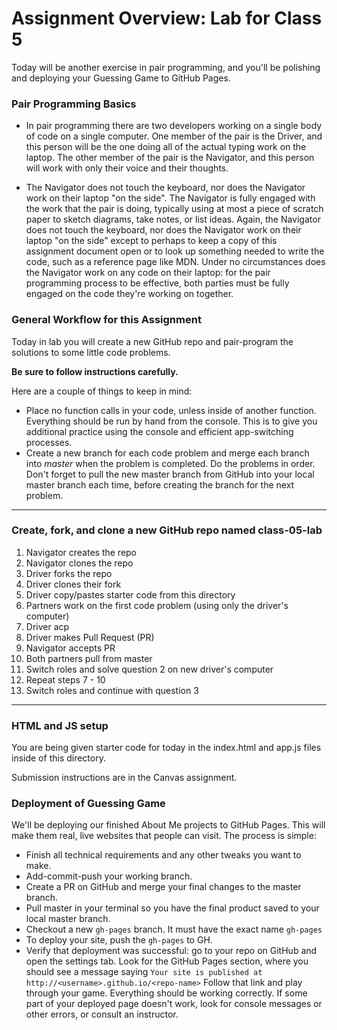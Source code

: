 # Assignment Overview: Lab for Class 5

Today will be another exercise in pair programming, and you'll be polishing and deploying your Guessing Game to GitHub Pages.

### Pair Programming Basics

- In pair programming there are two developers working on a single body of code on a single computer. One member of the pair is the Driver, and this person will be the one doing all of the actual typing work on the laptop. The other member of the pair is the Navigator, and this person will work with only their voice and their thoughts.

- The Navigator does not touch the keyboard, nor does the Navigator work on their laptop "on the side". The Navigator is fully engaged with the work that the pair is doing, typically using at most a piece of scratch paper to sketch diagrams, take notes, or list ideas. Again, the Navigator does not touch the keyboard, nor does the Navigator work on their laptop "on the side" except to perhaps to keep a copy of this assignment document open or to look up something needed to write the code, such as a reference page like MDN. Under no circumstances does the Navigator work on any code on their laptop: for the pair programming process to be effective, both parties must be fully engaged on the code they're working on together.

### General Workflow for this Assignment

Today in lab you will create a new GitHub repo and pair-program the solutions to some little code problems.

**Be sure to follow instructions carefully.**

Here are a couple of things to keep in mind:

* Place no function calls in your code, unless inside of another function. Everything should be run by hand from the console. This is to give you additional practice using the console and efficient app-switching processes.
* Create a new branch for each code problem and merge each branch into *master* when the problem is completed. Do the problems in order. Don't forget to pull the new master branch from GitHub into your local master branch each time, before creating the branch for the next problem.

---
### Create, fork, and clone a new GitHub repo named class-05-lab

1. Navigator creates the repo
2. Navigator clones the repo
3. Driver forks the repo
4. Driver clones their fork
5. Driver copy/pastes starter code from this directory
6. Partners work on the first code problem (using only the driver's computer)
7. Driver acp
8. Driver makes Pull Request (PR)
9. Navigator accepts PR
10. Both partners pull from master
11. Switch roles and solve question 2 on new driver's computer
12. Repeat steps 7 - 10
13. Switch roles and continue with question 3

---
### HTML and JS setup
You are being given starter code for today in the index.html and app.js files inside of this directory.

Submission instructions are in the Canvas assignment.


### Deployment of Guessing Game

We'll be deploying our finished About Me projects to GitHub Pages. This will make them real, live websites that people can visit. The process is simple:

- Finish all technical requirements and any other tweaks you want to make.
- Add-commit-push your working branch.
- Create a PR on GitHub and merge your final changes to the master branch.
- Pull master in your terminal so you have the final product saved to your local master branch.
- Checkout a new `gh-pages` branch. It must have the exact name `gh-pages`
- To deploy your site, push the `gh-pages` to GH.
- Verify that deployment was successful: go to your repo on GitHub and open the settings tab. Look for the GitHub Pages section, where you should see a message saying `Your site is published at http://<username>.github.io/<repo-name>` Follow that link and play through your game. Everything should be working correctly. If some part of your deployed page doesn't work, look for console messages or other errors, or consult an instructor.
